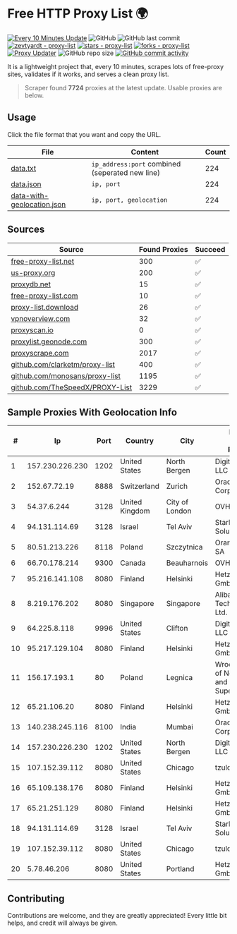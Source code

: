 
# Free HTTP Proxy List 🌍

[![Every 10 Minutes Update](https://github.com/mertguvencli/http-proxy-list/actions/workflows/main.yml/badge.svg?branch=main)](https://github.com/mertguvencli/http-proxy-list/actions/workflows/main.yml)
![GitHub](https://img.shields.io/github/license/mertguvencli/http-proxy-list)
![GitHub last commit](https://img.shields.io/github/last-commit/mertguvencli/http-proxy-list)
[![zevtyardt - proxy-list](https://img.shields.io/static/v1?label=zevtyardt&message=proxy-list&color=blue&logo=github)](https://github.com/zevtyardt/proxy-list "Go to GitHub repo")
[![stars - proxy-list](https://img.shields.io/github/stars/zevtyardt/proxy-list?style=social)](https://github.com/zevtyardt/proxy-list)
[![forks - proxy-list](https://img.shields.io/github/forks/zevtyardt/proxy-list?style=social)](https://github.com/zevtyardt/proxy-list)
[![Proxy Updater](https://github.com/zevtyardt/proxy-list/workflows/Proxy%20Updater/badge.svg)](https://github.com/zevtyardt/proxy-list/actions?query=workflow:"Proxy+Updater")
![GitHub repo size](https://img.shields.io/github/repo-size/zevtyardt/proxy-list)
[![GitHub commit activity](https://img.shields.io/github/commit-activity/m/zevtyardt/proxy-list?logo=commits)](https://github.com/zevtyardt/proxy-list/commits/main)

It is a lightweight project that, every 10 minutes, scrapes lots of free-proxy sites, validates if it works, and serves a clean proxy list.

> Scraper found **7724** proxies at the latest update. Usable proxies are below.

## Usage

Click the file format that you want and copy the URL.

|File|Content|Count|
|----|-------|-----|
|[data.txt](https://raw.githubusercontent.com/mertguvencli/http-proxy-list/main/proxy-list/data.txt)|`ip_address:port` combined (seperated new line)|224|
|[data.json](https://raw.githubusercontent.com/mertguvencli/http-proxy-list/main/proxy-list/data.json)|`ip, port`|224|
|[data-with-geolocation.json](https://raw.githubusercontent.com/mertguvencli/http-proxy-list/main/proxy-list/data-with-geolocation.json)|`ip, port, geolocation`|224|

## Sources

|Source|Found Proxies|Succeed|
|------|-------------|-------|
|[free-proxy-list.net](https://free-proxy-list.net)|300|✅|
|[us-proxy.org](https://www.us-proxy.org)|200|✅|
|[proxydb.net](http://proxydb.net)|15|✅|
|[free-proxy-list.com](https://free-proxy-list.com/?page=&port=&type%5B%5D=http&type%5B%5D=https&up_time=0&search=Search)|10|✅|
|[proxy-list.download](https://www.proxy-list.download/HTTP)|26|✅|
|[vpnoverview.com](https://vpnoverview.com/privacy/anonymous-browsing/free-proxy-servers)|32|✅|
|[proxyscan.io](https://www.proxyscan.io)|0|✅|
|[proxylist.geonode.com](https://proxylist.geonode.com/api/proxy-list?limit=300&page=1&sort_by=lastChecked&sort_type=desc&protocols=http,https)|300|✅|
|[proxyscrape.com](https://api.proxyscrape.com/v2/?request=displayproxies&protocol=http&timeout=10000&country=all&ssl=all&anonymity=all)|2017|✅|
|[github.com/clarketm/proxy-list](https://raw.githubusercontent.com/clarketm/proxy-list/master/proxy-list-raw.txt)|400|✅|
|[github.com/monosans/proxy-list](https://raw.githubusercontent.com/monosans/proxy-list/main/proxies/http.txt)|1195|✅|
|[github.com/TheSpeedX/PROXY-List](https://raw.githubusercontent.com/TheSpeedX/PROXY-List/master/http.txt)|3229|✅|


## Sample Proxies With Geolocation Info

|#|Ip|Port|Country|City|Internet Service Provider|
|-|--|----|-------|----|-------------------------|
|1|157.230.226.230|1202|United States|North Bergen|DigitalOcean, LLC|
|2|152.67.72.19|8888|Switzerland|Zurich|Oracle Corporation|
|3|54.37.6.244|3128|United Kingdom|City of London|OVH SAS|
|4|94.131.114.69|3128|Israel|Tel Aviv|Stark Industries Solutions LTD|
|5|80.51.213.226|8118|Poland|Szczytnica|Orange Polska SA|
|6|66.70.178.214|9300|Canada|Beauharnois|OVH SAS|
|7|95.216.141.108|8080|Finland|Helsinki|Hetzner Online GmbH|
|8|8.219.176.202|8080|Singapore|Singapore|Alibaba (US) Technology Co., Ltd.|
|9|64.225.8.118|9996|United States|Clifton|DigitalOcean, LLC|
|10|95.217.129.104|8080|Finland|Helsinki|Hetzner Online GmbH|
|11|156.17.193.1|80|Poland|Legnica|Wroclaw Centre of Networking and Supercomputing|
|12|65.21.106.20|8080|Finland|Helsinki|Hetzner Online GmbH|
|13|140.238.245.116|8100|India|Mumbai|Oracle Corporation|
|14|157.230.226.230|1202|United States|North Bergen|DigitalOcean, LLC|
|15|107.152.39.112|8080|United States|Chicago|tzulo, inc.|
|16|65.109.138.176|8080|Finland|Helsinki|Hetzner Online GmbH|
|17|65.21.251.129|8080|Finland|Helsinki|Hetzner Online GmbH|
|18|94.131.114.69|3128|Israel|Tel Aviv|Stark Industries Solutions LTD|
|19|107.152.39.112|8080|United States|Chicago|tzulo, inc.|
|20|5.78.46.206|8080|United States|Portland|Hetzner Online GmbH|



## Contributing

Contributions are welcome, and they are greatly appreciated! Every
little bit helps, and credit will always be given.

